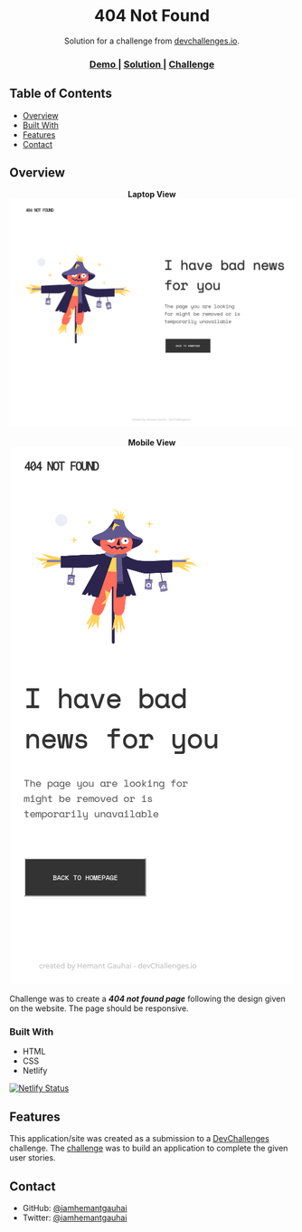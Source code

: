 <h1 align="center">404 Not Found</h1>

<div align="center">
   Solution for a challenge from  <a href="http://devchallenges.io" target="_blank">devchallenges.io</a>.
</div>

<div align="center">
  <h3>
    <a href="https://iamhemantgauhai.github.io/404-Not-Found-Challenge/" target="_blank">
      Demo
    </a>
    <span> | </span>
    <a href="https://devchallenges.io/solutions/fiQ31TABzFuO6sr0Efc9" target="_blank">
      Solution
    </a>
    <span> | </span>
    <a href="https://devchallenges.io/challenges/wBunSb7FPrIepJZAg0sY" target="_blank">
      Challenge
    </a>
  </h3>
</div>

## Table of Contents

- [Overview](#overview)
- [Built With](#built-with)
- [Features](#features)
- [Contact](#contact)

## Overview

<p align = "center">
  <b>Laptop View</b>
  <br>
  <img src = "images/Laptop-View-Screenshot.png">
  <br><br>
  <b>Mobile View</b>
  <br>
  <img src = "images/Mobile-View-Screenshot.png">
</p>

Challenge was to create a ***404 not found page*** following the design given on the website. The page should be responsive.

### Built With

- HTML
- CSS
- Netlify

[![Netlify Status](https://api.netlify.com/api/v1/badges/c5b010eb-f820-4908-b86e-77ba2669c953/deploy-status)](https://404-not-found-dev-challenge.netlify.app/)

## Features

This application/site was created as a submission to a [DevChallenges](https://devchallenges.io/challenges) challenge. The [challenge](https://devchallenges.io/challenges/wBunSb7FPrIepJZAg0sY) was to build an application to complete the given user stories.

## Contact

- GitHub: [@iamhemantgauhai](https://github.com/iamhemantgauhai/)
- Twitter: [@iamhemantgauhai](https://twitter.com/iamhemantgauhai/)
